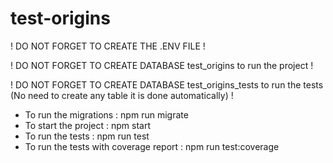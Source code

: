 # test-origins

  ! DO NOT FORGET TO CREATE THE .ENV FILE !

! DO NOT FORGET TO CREATE DATABASE test_origins to run the project !

! DO NOT FORGET TO CREATE DATABASE test_origins_tests to run the tests (No need to create any table it is done automatically) !

- To run the migrations : npm run migrate
- To start the project : npm start
- To run the tests : npm run test 
- To run the tests with coverage report : npm run test:coverage
